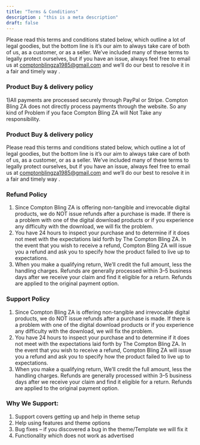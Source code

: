 ```yaml
---
title: "Terms & Conditions"
description : "this is a meta description"
draft: false
---
```


Please read this terms and conditions stated below, which outline a lot of legal goodies, but the bottom line is it’s our aim to always take care of both of us, as a customer, or as a seller. We’ve included many of these terms to legally protect ourselves, but if you have an issue, always feel free to email us at comptonblingza1985@gmail.com and we’ll do our best to resolve it in a fair and timely way .

### Product Buy & delivery policy

1)All payments are processed securely through PayPal or Stripe. Compton Bling ZA does not directly process payments through the website. So any kind of Problem if you face Compton Bling ZA will Not Take any responsibility.

### Product Buy & delivery policy

Please read this terms and conditions stated below, which outline a lot of legal goodies, but the bottom line is it’s our aim to always take care of both of us, as a customer, or as a seller. We’ve included many of these terms to legally protect ourselves, but if you have an issue, always feel free to email us at comptonblingza1985@gmail.com and we’ll do our best to resolve it in a fair and timely way .

### Refund Policy

1) Since Compton Bling ZA is offering non-tangible and irrevocable digital products, we do NOT issue refunds after a purchase is made. If there is a problem with one of the digital download products or if you experience any difficulty with the download, we will fix the problem.
2) You have 24 hours to inspect your purchase and to determine if it does not meet with the expectations laid forth by The Compton Bling ZA. In the event that you wish to receive a refund, Compton Bling ZA will issue you a refund and ask you to specify how the product failed to live up to expectations.
3) When you make a qualifying return, We’ll credit the full amount, less the handling charges. Refunds are generally processed within 3–5 business days after we receive your claim and find it eligible for a return. Refunds are applied to the original payment option.

### Support Policy
1) Since Compton Bling ZA is offering non-tangible and irrevocable digital products, we do NOT issue refunds after a purchase is made. If there is a problem with one of the digital download products or if you experience any difficulty with the download, we will fix the problem.
2) You have 24 hours to inspect your purchase and to determine if it does not meet with the expectations laid forth by The Compton Bling ZA. In the event that you wish to receive a refund, Compton Bling ZA will issue you a refund and ask you to specify how the product failed to live up to expectations.
3) When you make a qualifying return, We’ll credit the full amount, less the handling charges. Refunds are generally processed within 3–5 business days after we receive your claim and find it eligible for a return. Refunds are applied to the original payment option.

### Why We Support:

1. Support covers getting up and help in theme setup
2. Help using features and theme options
3. Bug fixes – if you discovered a bug in the theme/Template we will fix it
4. Functionality which does not work as advertised